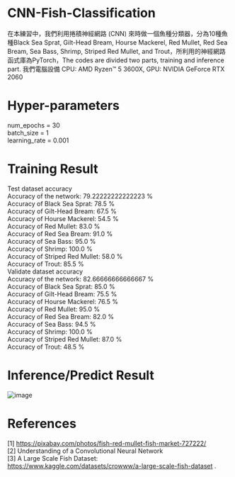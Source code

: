# CNN-Fish-Classification

在本練習中，我們利用捲積神經網路 (CNN) 來時做一個魚種分類器，分為10種魚種Black Sea Sprat, Gilt-Head Bream, Hourse Mackerel, Red Mullet, Red Sea Bream, Sea Bass, Shrimp, Striped Red Mullet, and Trout，所利用的神經網路函式庫為PyTorch，The codes are divided two parts, training and inference part. 我們電腦設備 CPU: AMD Ryzen™ 5 3600X, GPU: NVIDIA GeForce RTX 2060

# Hyper-parameters  
num_epochs = 30  
batch_size = 1  
learning_rate = 0.001  

# Training Result




Test dataset accuracy  
Accuracy of the network: 79.22222222222223 %  
Accuracy of Black Sea Sprat: 78.5 %  
Accuracy of Gilt-Head Bream: 67.5 %  
Accuracy of Hourse Mackerel: 54.5 %  
Accuracy of Red Mullet: 83.0 %  
Accuracy of Red Sea Bream: 91.0 %  
Accuracy of Sea Bass: 95.0 %  
Accuracy of Shrimp: 100.0 %  
Accuracy of Striped Red Mullet: 58.0 %  
Accuracy of Trout: 85.5 %  
Validate dataset accuracy  
Accuracy of the network: 82.66666666666667 %  
Accuracy of Black Sea Sprat: 85.0 %  
Accuracy of Gilt-Head Bream: 75.5 %  
Accuracy of Hourse Mackerel: 76.5 %  
Accuracy of Red Mullet: 95.0 %  
Accuracy of Red Sea Bream: 82.0 %  
Accuracy of Sea Bass: 94.5 %  
Accuracy of Shrimp: 100.0 %  
Accuracy of Striped Red Mullet: 87.0 %  
Accuracy of Trout: 48.5 %  

# Inference/Predict Result 

![image](https://user-images.githubusercontent.com/108604868/188657533-4e6e30f4-a119-4776-aa95-311f0b2fdfd2.png)

# References
[1] https://pixabay.com/photos/fish-red-mullet-fish-market-727222/  
[2] Understanding of a Convolutional Neural Network  
[3] A Large Scale Fish Dataset:
https://www.kaggle.com/datasets/crowww/a-large-scale-fish-dataset .
